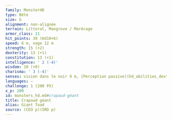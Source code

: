```yaml
---
family: MonsterHD
type: Bête
size: G
alignment: non-alignée
terrain: Littoral, Mangrove / Marécage
armor_class: 11
hit_points: 39 (6d10+6)
speed: 6 m, nage 12 m
strength: 15 (+2)
dexterity: 13 (+1)
constitution: 13 (+1)
intelligence: ' 2 (-4)'
wisdom: 10 (+0)
charisma: ' 3 (-4)'
senses: vision dans le noir 9 m, [Perception passive](hd_abilities_dexterity_perception_passive.md) 10
languages: —
challenge: 1 (200 PX)
x_p: 200
id: monsters_hd.md#crapaud-géant
title: Crapaud géant
alias: Giant Toad
source: (CEO p)(SRD p)
---
```


